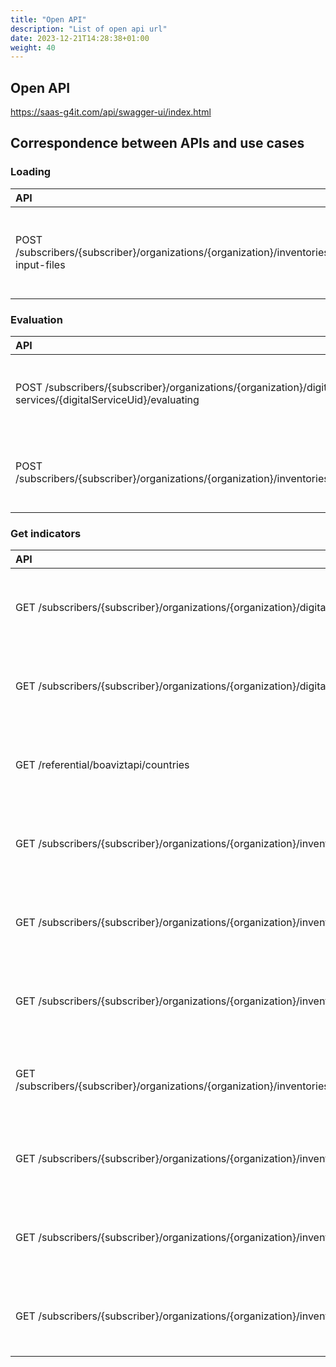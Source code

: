 ```yaml
---
title: "Open API"
description: "List of open api url"
date: 2023-12-21T14:28:38+01:00
weight: 40
---
```


## Open API

https://saas-g4it.com/api/swagger-ui/index.html

## Correspondence between APIs and use cases

### Loading

| API                                                                                                    | Use Cases                                                               | Technical documentation                                                                                                      |
|:-------------------------------------------------------------------------------------------------------|:------------------------------------------------------------------------|:-----------------------------------------------------------------------------------------------------------------------------|
| POST /subscribers/{subscriber}/organizations/{organization}/inventories/{inventoryId}/load-input-files | [Load files]({{% ref "../use_cases/uc_inventory/uc3_load_files.md" %}}) | [API Loading]({{% ref "/3-technical-documentation/4-backend_documentation/2-api_documentation/1-loading/api_loading.md" %}}) |

### Evaluation

| API                                                                                                         | Use Cases                                                                                                       | Technical documentation                                                                                                                                                |
|:------------------------------------------------------------------------------------------------------------|:----------------------------------------------------------------------------------------------------------------|:-----------------------------------------------------------------------------------------------------------------------------------------------------------------------|
| POST /subscribers/{subscriber}/organizations/{organization}/digital-services/{digitalServiceUid}/evaluating | [Digital Services - Launch Estimation]({{% ref "../use_cases/uc_digital_services/uc4_launch_estimation.md" %}}) | [API Evaluating Digital Services]({{% ref "/3-technical-documentation/4-backend_documentation/2-api_documentation/2-evaluation/api_evaluating_digital_service.md" %}}) |
| POST /subscribers/{subscriber}/organizations/{organization}/inventories/{inventoryId}/evaluating            | [Inventory - Launch Estimation]({{% ref "../use_cases/uc_inventory/uc4_launch_estimation.md" %}})               | [API Evaluating Inventories]({{% ref "/3-technical-documentation/4-backend_documentation/2-api_documentation/2-evaluation/api_evaluating_inventory.md" %}})            |

### Get indicators

| API                                                                                                                               | Use Cases                                                                                                                         | Technical documentation                                                                                                                                               |
|:----------------------------------------------------------------------------------------------------------------------------------|:----------------------------------------------------------------------------------------------------------------------------------|:----------------------------------------------------------------------------------------------------------------------------------------------------------------------|
| GET /subscribers/{subscriber}/organizations/{organization}/digital-services/{digitalServiceUid}/outputs/physical-equipments       | [Visualize digital service]({{% ref "/2-functional-documentation/use_cases/uc_digital_services/uc5_visualize_footprint.md" %}})   | [API indicators Digital Service]({{% ref "/3-technical-documentation/4-backend_documentation/2-api_documentation/3-indicators/api_indicators_digital_service.md" %}}) |
| GET /subscribers/{subscriber}/organizations/{organization}/digital-services/{digitalServiceUid}/outputs/virtual-equipments        | [Visualize digital service]({{% ref "/2-functional-documentation/use_cases/uc_digital_services/uc5_visualize_footprint.md" %}})   | [API indicators Digital Service]({{% ref "/3-technical-documentation/4-backend_documentation/2-api_documentation/3-indicators/api_indicators_digital_service.md" %}}) |
| GET /referential/boaviztapi/countries                                                                                             | [Visualize equipments]({{% ref "/2-functional-documentation/use_cases/uc_inventory/uc5_visualize_equipment_footprint.md" %}})     | [API indicators Inventory]({{% ref "/3-technical-documentation/4-backend_documentation/2-api_documentation/3-indicators/api_indicators_inventory.md" %}})             |
| GET /subscribers/{subscriber}/organizations/{organization}/inventories/{inventoryId}/indicators/equipments                        | [Visualize equipments]({{% ref "/2-functional-documentation/use_cases/uc_inventory/uc5_visualize_equipment_footprint.md" %}})     | [API indicators Inventory]({{% ref "/3-technical-documentation/4-backend_documentation/2-api_documentation/3-indicators/api_indicators_inventory.md" %}})             |
| GET /subscribers/{subscriber}/organizations/{organization}/inventories/{inventoryId}/indicators/datacenters                       | [Visualize equipments]({{% ref "/2-functional-documentation/use_cases/uc_inventory/uc5_visualize_equipment_footprint.md" %}})     | [API indicators Inventory]({{% ref "/3-technical-documentation/4-backend_documentation/2-api_documentation/3-indicators/api_indicators_inventory.md" %}})             |
| GET /subscribers/{subscriber}/organizations/{organization}/inventories/{inventoryId}/indicators/physicalEquipmentsAvgAge          | [Visualize equipments]({{% ref "/2-functional-documentation/use_cases/uc_inventory/uc5_visualize_equipment_footprint.md" %}})     | [API indicators Inventory]({{% ref "/3-technical-documentation/4-backend_documentation/2-api_documentation/3-indicators/api_indicators_inventory.md" %}})             |
| GET /subscribers/{subscriber}/organizations/{organization}/inventories/{inventoryId}/indicators/physicalEquipmentsElecConsumption | [Visualize equipments]({{% ref "/2-functional-documentation/use_cases/uc_inventory/uc5_visualize_equipment_footprint.md" %}})     | [API indicators Inventory]({{% ref "/3-technical-documentation/4-backend_documentation/2-api_documentation/3-indicators/api_indicators_inventory.md" %}})             |
| GET /subscribers/{subscriber}/organizations/{organization}/inventories/{inventoryId}/outputs/virtual-equipments                   | [Visualize equipments]({{% ref "/2-functional-documentation/use_cases/uc_inventory/uc5_visualize_equipment_footprint.md" %}})     | [API indicators Inventory]({{% ref "/3-technical-documentation/4-backend_documentation/2-api_documentation/3-indicators/api_indicators_inventory.md" %}})             |
| GET /subscribers/{subscriber}/organizations/{organization}/inventories/{inventoryId}/inputs/virtual-equipments                    | [Visualize equipments]({{% ref "/2-functional-documentation/use_cases/uc_inventory/uc5_visualize_equipment_footprint.md" %}})     | [API indicators Inventory]({{% ref "/3-technical-documentation/4-backend_documentation/2-api_documentation/3-indicators/api_indicators_inventory.md" %}})             |
| GET /subscribers/{subscriber}/organizations/{organization}/inventories/{inventoryId}/indicators/applications                      | [Visualize applications]({{% ref "/2-functional-documentation/use_cases/uc_inventory/uc6_visualize_application_footprint.md" %}}) | [API indicators Inventory]({{% ref "/3-technical-documentation/4-backend_documentation/2-api_documentation/3-indicators/api_indicators_inventory.md" %}})             |
